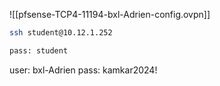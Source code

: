 ![[pfsense-TCP4-11194-bxl-Adrien-config.ovpn]]

```bash
ssh student@10.12.1.252

pass: student
```

user: bxl-Adrien
pass: kamkar2024!